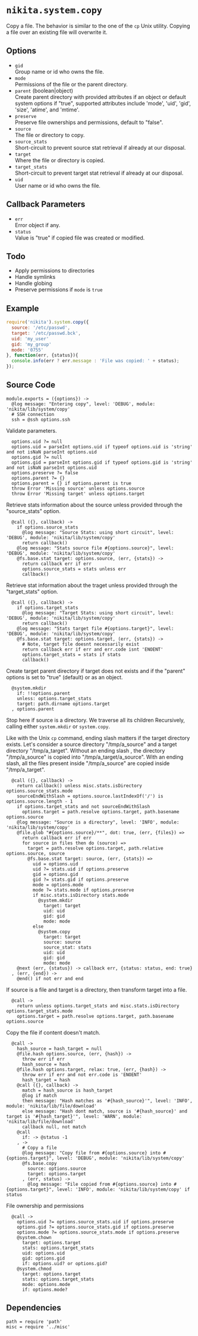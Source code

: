 
# `nikita.system.copy`

Copy a file. The behavior is similar to the one of the `cp`
Unix utility. Copying a file over an existing file will
overwrite it.

## Options

* `gid`   
  Group name or id who owns the file.   
* `mode`   
  Permissions of the file or the parent directory.   
* `parent` (boolean|object)   
  Create parent directory with provided attributes if an object or default 
  system options if "true", supported attributes include 'mode', 'uid', 'gid', 
  'size', 'atime', and 'mtime'.   
* `preserve`   
  Preserve file ownerships and permissions, default to "false".
* `source`   
  The file or directory to copy.   
* `source_stats`   
  Short-circuit to prevent source stat retrieval if already at our disposal.   
* `target`   
  Where the file or directory is copied.   
* `target_stats`   
  Short-circuit to prevent target stat retrieval if already at our disposal.   
* `uid`   
  User name or id who owns the file.   

## Callback Parameters

* `err`   
  Error object if any.   
* `status`   
  Value is "true" if copied file was created or modified.   

## Todo

* Apply permissions to directories
* Handle symlinks
* Handle globing
* Preserve permissions if `mode` is `true`

## Example

```js
require('nikita').system.copy({
  source: '/etc/passwd',
  target: '/etc/passwd.bck',
  uid: 'my_user'
  gid: 'my_group'
  mode: '0755'
}, function(err, {status}){
  console.info(err ? err.message : 'File was copied: ' + status);
});
```

## Source Code

    module.exports = ({options}) ->
      @log message: "Entering copy", level: 'DEBUG', module: 'nikita/lib/system/copy'
      # SSH connection
      ssh = @ssh options.ssh

Validate parameters.

      options.uid ?= null
      options.uid = parseInt options.uid if typeof options.uid is 'string' and not isNaN parseInt options.uid
      options.gid ?= null
      options.gid = parseInt options.gid if typeof options.gid is 'string' and not isNaN parseInt options.uid
      options.preserve ?= false
      options.parent ?= {}
      options.parent = {} if options.parent is true
      throw Error 'Missing source' unless options.source
      throw Error 'Missing target' unless options.target

Retrieve stats information about the source unless provided through the "source_stats" option.

      @call ({}, callback) ->
        if options.source_stats
          @log message: "Source Stats: using short circuit", level: 'DEBUG', module: 'nikita/lib/system/copy'
          return callback()
        @log message: "Stats source file #{options.source}", level: 'DEBUG', module: 'nikita/lib/system/copy'
        @fs.base.stat target: options.source, (err, {stats}) ->
          return callback err if err
          options.source_stats = stats unless err
          callback()

Retrieve stat information about the traget unless provided through the "target_stats" option.

      @call ({}, callback) ->
        if options.target_stats
          @log message: "Target Stats: using short circuit", level: 'DEBUG', module: 'nikita/lib/system/copy'
          return callback()
        @log message: "Stats target file #{options.target}", level: 'DEBUG', module: 'nikita/lib/system/copy'
        @fs.base.stat target: options.target, (err, {stats}) ->
          # Note, target file doesnt necessarily exist
          return callback err if err and err.code isnt 'ENOENT'
          options.target_stats = stats if stats
          callback()

Create target parent directory if target does not exists and if the "parent"
options is set to "true" (default) or as an object.

      @system.mkdir
        if: !!options.parent
        unless: options.target_stats
        target: path.dirname options.target
      , options.parent
        
Stop here if source is a directory. We traverse all its children
Recursively, calling either `system.mkdir` or `system.copy`.

Like with the Unix `cp` command, ending slash matters if the target directory 
exists. Let's consider a source directory "/tmp/a_source" and a target directory
"/tmp/a_target". Without an ending slash , the directory "/tmp/a_source" is 
copied into "/tmp/a_target/a_source". With an ending slash, all the files
present inside "/tmp/a_source" are copied inside "/tmp/a_target".

      @call ({}, callback) ->
        return callback() unless misc.stats.isDirectory options.source_stats.mode
        sourceEndWithSlash = options.source.lastIndexOf('/') is options.source.length - 1
        if options.target_stats and not sourceEndWithSlash
          options.target = path.resolve options.target, path.basename options.source
        @log message: "Source is a directory", level: 'INFO', module: 'nikita/lib/system/copy'
        @file.glob "#{options.source}/**", dot: true, (err, {files}) =>
          return callback err if err
          for source in files then do (source) =>
            target = path.resolve options.target, path.relative options.source, source
            @fs.base.stat target: source, (err, {stats}) =>
              uid = options.uid
              uid ?= stats.uid if options.preserve
              gid = options.gid
              gid ?= stats.gid if options.preserve
              mode = options.mode
              mode ?= stats.mode if options.preserve
              if misc.stats.isDirectory stats.mode
                @system.mkdir
                  target: target
                  uid: uid
                  gid: gid
                  mode: mode
              else
                @system.copy
                  target: target
                  source: source
                  source_stat: stats
                  uid: uid
                  gid: gid
                  mode: mode
        @next (err, {status}) -> callback err, {status: status, end: true}
      , (err, {end}) ->
        @end() if not err and end

If source is a file and target is a directory, then transform
target into a file.

      @call ->
        return unless options.target_stats and misc.stats.isDirectory options.target_stats.mode
        options.target = path.resolve options.target, path.basename options.source

Copy the file if content doesn't match.

      @call ->
        hash_source = hash_target = null
        @file.hash options.source, (err, {hash}) ->
          throw err if err
          hash_source = hash
        @file.hash options.target, relax: true, (err, {hash}) ->
          throw err if err and not err.code is 'ENOENT'
          hash_target = hash
        @call ({}, callback) ->
          match = hash_source is hash_target
          @log if match
          then message: "Hash matches as '#{hash_source}'", level: 'INFO', module: 'nikita/lib/file/download' 
          else message: "Hash dont match, source is '#{hash_source}' and target is '#{hash_target}'", level: 'WARN', module: 'nikita/lib/file/download'
          callback null, not match
        @call
          if: -> @status -1
        , ->
          # Copy a file
          @log message: "Copy file from #{options.source} into #{options.target}", level: 'DEBUG', module: 'nikita/lib/system/copy'
          @fs.base.copy
            source: options.source
            target: options.target
          , (err, status) ->
            @log message: "File copied from #{options.source} into #{options.target}", level: 'INFO', module: 'nikita/lib/system/copy' if status

File ownership and permissions

      @call ->
        options.uid ?= options.source_stats.uid if options.preserve
        options.gid ?= options.source_stats.gid if options.preserve
        options.mode ?= options.source_stats.mode if options.preserve
        @system.chown
          target: options.target
          stats: options.target_stats
          uid: options.uid
          gid: options.gid
          if: options.uid? or options.gid?
        @system.chmod
          target: options.target
          stats: options.target_stats
          mode: options.mode
          if: options.mode?

## Dependencies

    path = require 'path'
    misc = require '../misc'
